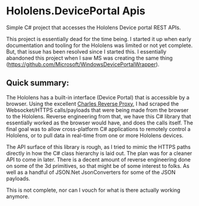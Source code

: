 # Hololens.DevicePortal Apis
Simple C# project that accesses the Hololens Device portal REST APIs.

This project is essentially dead for the time being. I started it up when early documentation and tooling for the Hololens was limited or not yet complete. But, that issue has been resolved since I started this. I essentially abandoned this project when I saw MS was creating the same thing (https://github.com/Microsoft/WindowsDevicePortalWrapper).

## Quick summary:
The Hololens has a built-in interface (Device Portal) that is accessible by a browser. Using the excellent [Charles Reverse Proxy](https://www.charlesproxy.com/documentation/welcome/), I had scraped the Websocket/HTTPS calls/payloads that were being made from the browser to the Hololens. Reverse engineering from that, we have this C# library that essentially worked as the browser would have, and does the calls itself. The final goal was to allow cross-platform C# applications to remotely control a Hololens, or to pull data in real-time from one or more Hololens devices.

The API surface of this library is rough, as I tried to mimic the HTTPS paths directly in how the C# class hierarchy is laid out. The plan was for a cleaner API to come in later.
There is a decent amount of reverse engineering done on some of the 3d primitives, so that might be of some interest to folks. As well as a handful of JSON.Net JsonConverters for some of the JSON payloads.

This is not complete, nor can I vouch for what is there actually working anymore.
